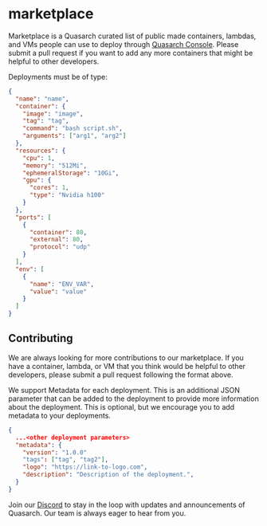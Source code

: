 # marketplace

Marketplace is a Quasarch curated list of public made containers, lambdas, and VMs people can use to deploy through [Quasarch Console](#). Please submit a pull request if you want to add any more containers that might be helpful to other developers.

Deployments must be of type:

```json
{
  "name": "name",
  "container": {
    "image": "image",
    "tag": "tag",
    "command": "bash script.sh",
    "arguments": ["arg1", "arg2"]
  },
  "resources": {
    "cpu": 1,
    "memory": "512Mi",
    "ephemeralStorage": "10Gi",
    "gpu": {
      "cores": 1,
      "type": "Nvidia h100"
    }
  },
  "ports": [
    {
      "container": 80,
      "external": 80,
      "protocol": "udp"
    }
  ],
  "env": [
    {
      "name": "ENV_VAR",
      "value": "value"
    }
  ]
}
```

## Contributing

We are always looking for more contributions to our marketplace. If you have a container, lambda, or VM that you think would be helpful to other developers, please submit a pull request following the format above.

We support Metadata for each deployment. This is an additional JSON parameter that can be added to the deployment to provide more information about the deployment. This is optional, but we encourage you to add metadata to your deployments.

```json
{
  ...<other deployment parameters>
  "metadata": {
    "version": "1.0.0"
    "tags": ["tag", "tag2"],
    "logo": "https://link-to-logo.com",
    "description": "Description of the deployment.",
  }
}
```

Join our [Discord](https://discord.gg/gc9X3VhXJ8) to stay in the loop with updates and announcements of Quasarch. Our team is always eager to hear from you.
